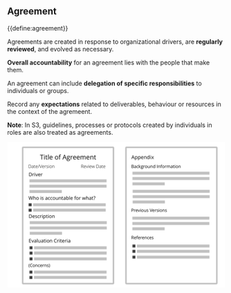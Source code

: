 ## Agreement

{{define:agreement}}

Agreements are created in response to organizational drivers, are **regularly reviewed**, and evolved as necessary.

**Overall accountability** for an agreement lies with the people that make them.

An agreement can include **delegation of specific responsibilities** to individuals or groups.
   
Record any **expectations** related to deliverables, behaviour or resources in the context of the agremeent.

**Note**: In S3, guidelines, processes or protocols created by individuals in roles are also treated as agreements.  

![Template for agreements](img/templates/agreement-template.png)
